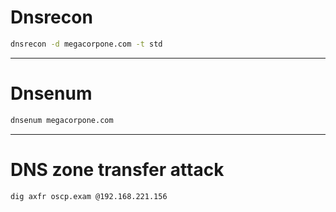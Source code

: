 # Dnsrecon
```bash
dnsrecon -d megacorpone.com -t std
```
-----------------------

# Dnsenum
```bash
dnsenum megacorpone.com
```
-----------------------

# DNS zone transfer attack
```bash
dig axfr oscp.exam @192.168.221.156
```
